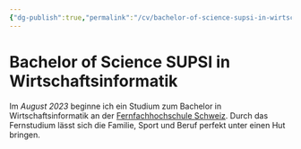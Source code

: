 ```yaml
---
{"dg-publish":true,"permalink":"/cv/bachelor-of-science-supsi-in-wirtschaftsinformatik/","tags":["CV"]}
---
```



# Bachelor of Science SUPSI in Wirtschaftsinformatik

Im *August 2023* beginne ich ein Studium zum Bachelor in Wirtschaftsinformatik an der [Fernfachhochschule Schweiz](https://www.ffhs.ch/de/). Durch das Fernstudium lässt sich die Familie, Sport und Beruf perfekt unter einen Hut bringen.